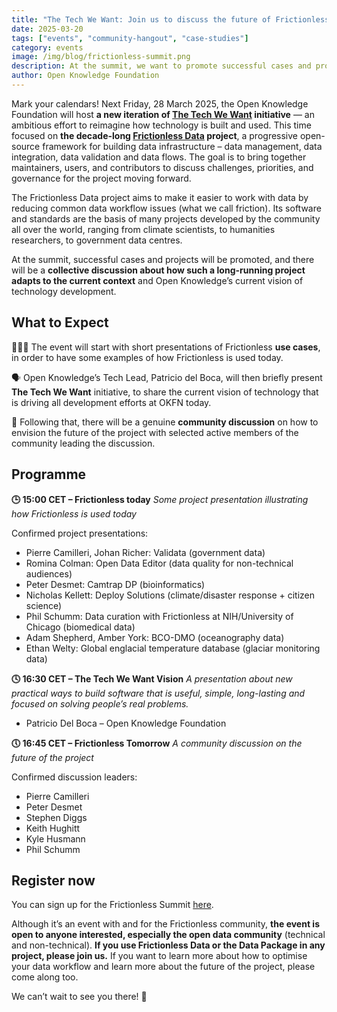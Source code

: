 ```yaml
---
title: "The Tech We Want: Join us to discuss the future of Frictionless Data in a 3-hour online summit"
date: 2025-03-20
tags: ["events", "community-hangout", "case-studies"]
category: events
image: /img/blog/frictionless-summit.png
description: At the summit, we want to promote successful cases and projects using Frictionless, and collectively discuss how such a long-running project adapts to the current context and Open Knowledge’s current vision of technology.
author: Open Knowledge Foundation
---
```

Mark your calendars! Next Friday, 28 March 2025, the Open Knowledge Foundation will host **a new iteration of [The Tech We Want](https://okfn.org/en/events/the-tech-we-want-online-summit/) initiative** — an ambitious effort to reimagine how technology is built and used. This time focused on **the decade-long [Frictionless Data](https://frictionlessdata.io/) project**, a progressive open-source framework for building data infrastructure – data management, data integration, data validation and data flows. The goal is to bring together maintainers, users, and contributors to discuss challenges, priorities, and governance for the project moving forward.

The Frictionless Data project aims to make it easier to work with data by reducing common data workflow issues (what we call friction). Its software and standards are the basis of many projects developed by the community all over the world, ranging from climate scientists, to humanities researchers, to government data centres. 

At the summit, successful cases and projects will be promoted, and there will be a **collective discussion about how such a long-running project adapts to the current context** and Open Knowledge’s current vision of technology development.

## What to Expect 
👩🏽‍💻 The event will start with short presentations of Frictionless **use cases**, in order to have some examples of how Frictionless is used today.

🗣️ Open Knowledge’s Tech Lead, Patricio del Boca, will then briefly present **The Tech We Want** initiative, to share the current vision of technology that is driving all development efforts at OKFN today.

🤗 Following that, there will be a genuine **community discussion** on how to envision the future of the project with selected active members of the community leading the discussion.

## Programme

**🕒 15:00 CET – Frictionless today**
_Some project presentation illustrating how Frictionless is used today_

Confirmed project presentations:

* Pierre Camilleri, Johan Richer: Validata (government data)
* Romina Colman: Open Data Editor (data quality for non-technical audiences)
* Peter Desmet: Camtrap DP (bioinformatics)
* Nicholas Kellett: Deploy Solutions (climate/disaster response + citizen science)
* Phil Schumm: Data curation with Frictionless at NIH/University of Chicago (biomedical data)
* Adam Shepherd, Amber York: BCO-DMO (oceanography data)
* Ethan Welty: Global englacial temperature database (glaciar monitoring data)

**🕓 16:30 CET – The Tech We Want Vision**
_A presentation about new practical ways to build software that is useful, simple, long-lasting and focused on solving people’s real problems._

* Patricio Del Boca – Open Knowledge Foundation

**🕔 16:45 CET – Frictionless Tomorrow**
_A community discussion on the future of the project_

Confirmed discussion leaders:

* Pierre Camilleri
* Peter Desmet
* Stephen Diggs
* Keith Hughitt
* Kyle Husmann
* Phil Schumm

## Register now

You can sign up for the Frictionless Summit [here](https://docs.google.com/forms/d/e/1FAIpQLSeuNCopxXauMkrWvF6VHqOyHMcy54SfNDOseVXfWRQZWkvqjQ/viewform?usp=sf_link).

Although it’s an event with and for the Frictionless community, **the event is open to anyone interested, especially the open data community** (technical and non-technical). **If you use Frictionless Data or the Data Package in any project, please join us.** If you want to learn more about how to optimise your data workflow and learn more about the future of the project, please come along too. 

We can’t wait to see you there! 🚀
